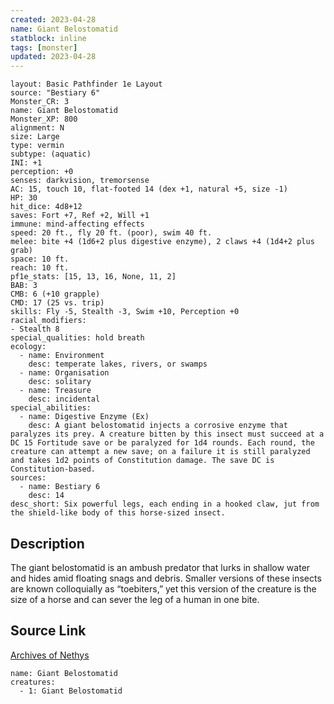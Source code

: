 ```yaml
---
created: 2023-04-28
name: Giant Belostomatid
statblock: inline
tags: [monster]
updated: 2023-04-28
---
```

```statblock
layout: Basic Pathfinder 1e Layout
source: "Bestiary 6"
Monster_CR: 3
name: Giant Belostomatid
Monster_XP: 800
alignment: N
size: Large
type: vermin
subtype: (aquatic)
INI: +1
perception: +0
senses: darkvision, tremorsense
AC: 15, touch 10, flat-footed 14 (dex +1, natural +5, size -1)
HP: 30
hit_dice: 4d8+12
saves: Fort +7, Ref +2, Will +1
immune: mind-affecting effects
speed: 20 ft., fly 20 ft. (poor), swim 40 ft.
melee: bite +4 (1d6+2 plus digestive enzyme), 2 claws +4 (1d4+2 plus grab)
space: 10 ft.
reach: 10 ft.
pf1e_stats: [15, 13, 16, None, 11, 2]
BAB: 3
CMB: 6 (+10 grapple)
CMD: 17 (25 vs. trip)
skills: Fly -5, Stealth -3, Swim +10, Perception +0
racial_modifiers:
- Stealth 8
special_qualities: hold breath
ecology:
  - name: Environment
    desc: temperate lakes, rivers, or swamps
  - name: Organisation
    desc: solitary
  - name: Treasure
    desc: incidental
special_abilities:
  - name: Digestive Enzyme (Ex)
    desc: A giant belostomatid injects a corrosive enzyme that paralyzes its prey. A creature bitten by this insect must succeed at a DC 15 Fortitude save or be paralyzed for 1d4 rounds. Each round, the creature can attempt a new save; on a failure it is still paralyzed and takes 1d2 points of Constitution damage. The save DC is Constitution-based.
sources:
  - name: Bestiary 6
    desc: 14
desc_short: Six powerful legs, each ending in a hooked claw, jut from the shield-like body of this horse-sized insect.
```
## Description
The giant belostomatid is an ambush predator that lurks in shallow water and hides amid floating snags and debris. Smaller versions of these insects are known colloquially as “toebiters,” yet this version of the creature is the size of a horse and can sever the leg of a human in one bite.
## Source Link
[Archives of Nethys](https://aonprd.com/MonsterDisplay.aspx?ItemName=Giant%20Belostomatid)
```encounter-table
name: Giant Belostomatid
creatures:
  - 1: Giant Belostomatid
```
